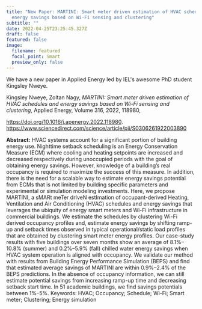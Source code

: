 ```yaml
---
title: "New Paper: MARTINI: Smart meter driven estimation of HVAC schedules and
  energy savings based on Wi-Fi sensing and clustering"
subtitle: ""
date: 2022-04-25T23:25:45.327Z
draft: false
featured: false
image:
  filename: featured
  focal_point: Smart
  preview_only: false
---
```

We have a new paper in Applied Energy led by IEL's awesome PhD student Kingsley Nweye.

<!--more-->

Kingsley Nweye, Zoltan Nagy, <em>MARTINI: Smart meter driven estimation of HVAC schedules and energy savings based on Wi-Fi sensing and clustering</em>, Applied Energy, Volume 316, 2022, 118980,

<a href="https://doi.org/10.1016/j.apenergy.2022.118980" target="_blank" rel="noopener">https://doi.org/10.1016/j.apenergy.2022.118980</a>.
<a href="https://www.sciencedirect.com/science/article/pii/S0306261922003890" target="_blank" rel="noopener">https://www.sciencedirect.com/science/article/pii/S0306261922003890</a>

<strong>Abstract:</strong> HVAC systems account for a significant portion of building energy use. Nighttime setback scheduling is an Energy Conservation Measure (ECM) where cooling and heating setpoints are increased and decreased respectively during unoccupied periods with the goal of obtaining energy savings. However, knowledge of a building’s real occupancy is required to maximize the success of this measure. In addition, there is the need for a scalable way to estimate energy savings potential from ECMs that is not limited by building specific parameters and experimental or simulation modeling investments. Here, we propose MARTINI, a sMARt meTer drIveN estImation of occupant-derived Heating, Ventilation and Air Conditioning (HVAC) schedules and energy savings that leverages the ubiquity of energy smart meters and Wi-Fi infrastructure in commercial buildings. We estimate the schedules by clustering Wi-Fi derived occupancy profiles and, estimate energy savings by shifting ramp-up and setback times observed in typical operational/static load profiles that are obtained by clustering smart meter energy profiles. Our case-study results with five buildings over seven months show an average of 8.1%–10.8% (summer) and 0.2%–5.9% (fall) chilled water energy savings when HVAC system operation is aligned with occupancy. We validate our method with results from Building Energy Performance Simulation (BEPS) and find that estimated average savings of MARTINI are within 0.9%–2.4% of the BEPS predictions. In the absence of occupancy information, we can still estimate potential savings from increasing ramp-up time and decreasing setback start time. In 51 academic buildings, we find savings potentials between 1%–5%.
Keywords: HVAC; Occupancy; Schedule; Wi-Fi; Smart meter; Clustering; Energy simulation
